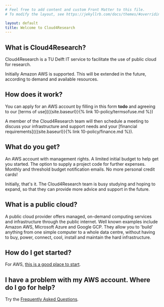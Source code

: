 ```yaml
---
# Feel free to add content and custom Front Matter to this file.
# To modify the layout, see https://jekyllrb.com/docs/themes/#overriding-theme-defaults

layout: default
title: Welcome to Cloud4Research
---
```

## What is Cloud4Research?
Cloud4Research is a TU Delft IT service to facilitate the use of public cloud for research.

Initially Amazon AWS is supported. This will be extended in the future, according to demand and available resources.

## How does it work?
You can apply for an AWS account by filling in this form **todo** and agreeing to our [terms of use]({{site.baseurl}}{% link 10-policy/termsofuse.md %})

A member of the Cloud4Research team will then schedule a meeting to discuss your infrastructure and support needs and your [financial requirements]({{site.baseurl}}{% link 10-policy/finance.md %}).

## What do you get?
An AWS account with management rights. A limited initial budget to help get you started. The option to supply a project code for further expenses. Monthly and threshold budget notification emails. No more personal credit cards!

Initially, that's it. The Cloud4Research team is busy studying and hoping to expand, so that they can provide more advice and support in the future.

## What is a public cloud?
A public cloud provider offers managed, on-demand computing services and infrastructure through the public internet. Well known examples include Amazon AWS, Microsoft Azure and Google GCP. They allow you to 'build' anything from one simple computer to a whole data centre, without having to buy, power, connect, cool, install and maintain the hard infrastructure.

## How do I get started?
For AWS, [this is a good place to start](https://aws.amazon.com/?aws-products-featured).

## I have a problem with my AWS account. Where do I go for help?
Try the [Frequently Asked Questions]({{site.baseurl}}/faq).
